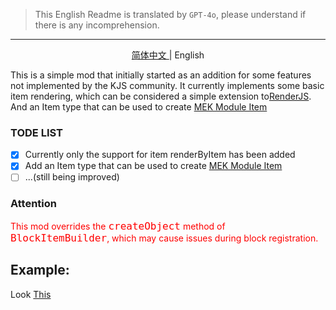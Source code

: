 > This English Readme is translated by `GPT-4o`, please understand if there is any incomprehension.

---

<p align="center">
<a href="./README_ZH.md"> 简体中文 </a> | <span> English </span>
</p>

This is a simple mod that initially started as an addition for some features not implemented by the KJS community. It currently implements some basic item rendering, which can be considered a simple extension to[RenderJS](https://github.com/ch1335/RenderJS). And an Item type that can be used to create [MEK Module Item](https://wiki.aidancbrady.com/wiki/Modules)

### TODE LIST
- [x] Currently only the support for item renderByItem has been added
- [x] Add an Item type that can be used to create [MEK Module Item](https://wiki.aidancbrady.com/wiki/Modules)
- [ ] ...(still being improved)

### Attention
<span style="color: red;">
This mod overrides the <code style="color: red; font-size: 16px">createObject</code> method of <code style="color: red; font-size: 16px">BlockItemBuilder</code>, which may cause issues during block registration.</span>

## Example:
Look [This](./example/)